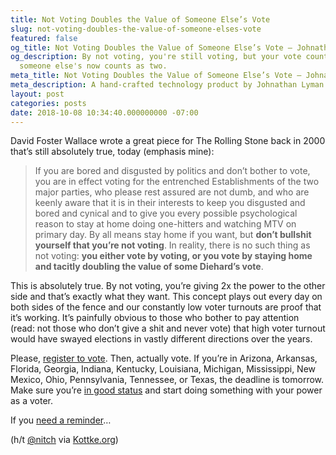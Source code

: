 ```yaml
---
title: Not Voting Doubles the Value of Someone Else’s Vote
slug: not-voting-doubles-the-value-of-someone-elses-vote
featured: false
og_title: Not Voting Doubles the Value of Someone Else’s Vote – Johnathan.org
og_description: By not voting, you're still voting, but your vote counts as zero and
  someone else's now counts as two.
meta_title: Not Voting Doubles the Value of Someone Else’s Vote – Johnathan.org
meta_description: A hand-crafted technology product by Johnathan Lyman
layout: post
categories: posts
date: 2018-10-08 10:34:40.000000000 -07:00
---
```


David Foster Wallace wrote a great piece for The Rolling Stone back in 2000 that’s still absolutely true, today (emphasis mine):

> If you are bored and disgusted by politics and don’t bother to vote, you are in effect voting for the entrenched Establishments of the two major parties, who please rest assured are not dumb, and who are keenly aware that it is in their interests to keep you disgusted and bored and cynical and to give you every possible psychological reason to stay at home doing one-hitters and watching MTV on primary day. By all means stay home if you want, but **don’t bullshit yourself that you’re not voting**. In reality, there is no such thing as not voting: **you either vote by voting, or you vote by staying home and tacitly doubling the value of some Diehard’s vote**.

This is absolutely true. By not voting, you’re giving 2x the power to the other side and that’s exactly what they want. This concept plays out every day on both sides of the fence and our constantly low voter turnouts are proof that it’s working. It’s painfully obvious to those who bother to pay attention (read: not those who don’t give a shit and never vote) that high voter turnout would have swayed elections in vastly different directions over the years.

Please, [register to vote](https://www.vote.org/register-to-vote/). Then, actually vote. If you’re in Arizona, Arkansas, Florida, Georgia, Indiana, Kentucky, Louisiana, Michigan, Mississippi, New Mexico, Ohio, Pennsylvania, Tennessee, or Texas, the deadline is tomorrow. Make sure you’re [in good status](https://www.vote.org/am-i-registered-to-vote/) and start doing something with your power as a voter.

If you [need a reminder](/dear-young-people-dont-vote/)…

(h/t [@nitch](https://www.instagram.com/p/Boq-PlKA0F9/) via [Kottke.org](https://kottke.org/18/10/not-voting-doubles-the-value-of-someone-elses-vote))

